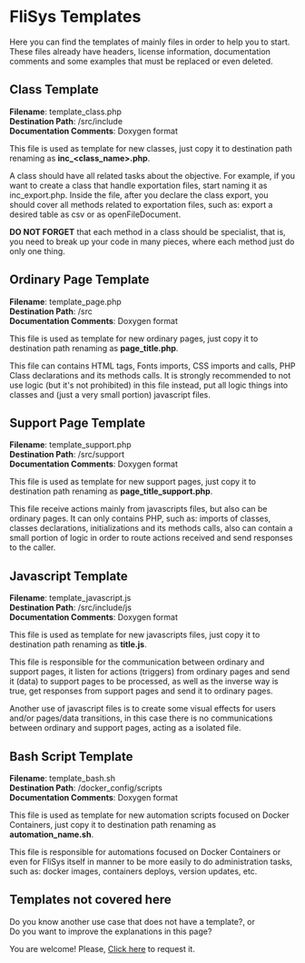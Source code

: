 # FliSys Templates

Here you can find the templates of mainly files in order to help you to start. These files already have headers, license information, documentation comments and some examples that must be replaced or even deleted.

## Class Template

**Filename**: template_class.php  
**Destination Path**: /src/include  
**Documentation Comments**: Doxygen format

This file is used as template for new classes, just copy it to destination path renaming as **inc_<class_name>.php**.

A class should have all related tasks about the objective. For example, if you want to create a class that handle exportation files, start naming it as inc_export.php. Inside the file, after you declare the class export, you should cover all methods related to exportation files, such as: export a desired table as csv or as openFileDocument.

**DO NOT FORGET** that each method in a class should be specialist, that is, you need to break up your code in many pieces, where each method just do only one thing.

## Ordinary Page Template

**Filename**: template_page.php  
**Destination Path**: /src  
**Documentation Comments**: Doxygen format

This file is used as template for new ordinary pages, just copy it to destination path renaming as **page_title.php**.

This file can contains HTML tags, Fonts imports, CSS imports and calls, PHP Class declarations and its methods calls. It is strongly recommended to not use logic (but it's not prohibited) in this file instead, put all logic things into classes and (just a very small portion) javascript files.

## Support Page Template

**Filename**: template_support.php  
**Destination Path**: /src/support  
**Documentation Comments**: Doxygen format

This file is used as template for new support pages, just copy it to destination path renaming as **page_title_support.php**.

This file receive actions mainly from javascripts files, but also can be ordinary pages. It can only contains PHP, such as: imports of classes, classes declarations, initializations and its methods calls, also can contain a small portion of logic in order to route actions received and send responses to the caller.

## Javascript Template

**Filename**: template_javascript.js  
**Destination Path**: /src/include/js  
**Documentation Comments**: Doxygen format

This file is used as template for new javascripts files, just copy it to destination path renaming as **title.js**.

This file is responsible for the communication between ordinary and support pages, it listen for actions (triggers) from ordinary pages and send it (data) to support pages to be processed, as well as the inverse way is true, get responses from support pages and send it to ordinary pages.

Another use of javascript files is to create some visual effects for users and/or pages/data transitions, in this case there is no communications between ordinary and support pages, acting as a isolated file.

## Bash Script Template

**Filename**: template_bash.sh  
**Destination Path**: /docker_config/scripts  
**Documentation Comments**: Doxygen format

This file is used as template for new automation scripts focused on Docker Containers, just copy it to destination path renaming as **automation_name.sh**.

This file is responsible for automations focused on Docker Containers or even for FliSys itself in manner to be more easily to do administration tasks, such as: docker images, containers deploys, version updates, etc.

## Templates not covered here

Do you know another use case that does not have a template?, or  
Do you want to improve the explanations in this page?  

You are welcome! Please, [Click here](https://github.com/mxfca/flisys/issues/new/choose) to request it.

